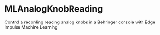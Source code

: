 # MLAnalogKnobReading
Control a recording reading analog knobs in a Behringer console with Edge Impulse Machine Learning
